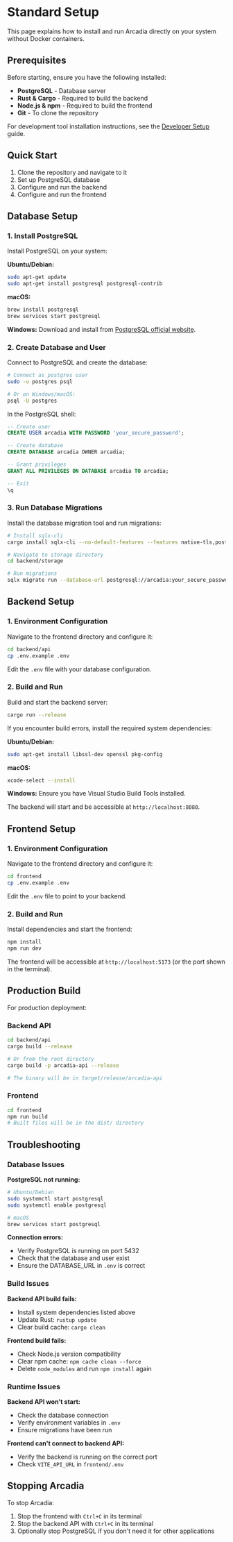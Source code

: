 # Standard Setup

This page explains how to install and run Arcadia directly on your system without Docker containers.

## Prerequisites

Before starting, ensure you have the following installed:

- **PostgreSQL** - Database server
- **Rust & Cargo** - Required to build the backend
- **Node.js & npm** - Required to build the frontend
- **Git** - To clone the repository

For development tool installation instructions, see the [Developer Setup](dev-setup.md) guide.

## Quick Start

1. Clone the repository and navigate to it
2. Set up PostgreSQL database
3. Configure and run the backend
4. Configure and run the frontend

## Database Setup

### 1. Install PostgreSQL

Install PostgreSQL on your system:

**Ubuntu/Debian:**
```bash
sudo apt-get update
sudo apt-get install postgresql postgresql-contrib
```

**macOS:**
```bash
brew install postgresql
brew services start postgresql
```

**Windows:**
Download and install from [PostgreSQL official website](https://www.postgresql.org/download/windows/).

### 2. Create Database and User

Connect to PostgreSQL and create the database:

```bash
# Connect as postgres user
sudo -u postgres psql

# Or on Windows/macOS:
psql -U postgres
```

In the PostgreSQL shell:
```sql
-- Create user
CREATE USER arcadia WITH PASSWORD 'your_secure_password';

-- Create database
CREATE DATABASE arcadia OWNER arcadia;

-- Grant privileges
GRANT ALL PRIVILEGES ON DATABASE arcadia TO arcadia;

-- Exit
\q
```

### 3. Run Database Migrations

Install the database migration tool and run migrations:

```bash
# Install sqlx-cli
cargo install sqlx-cli --no-default-features --features native-tls,postgres

# Navigate to storage directory
cd backend/storage

# Run migrations
sqlx migrate run --database-url postgresql://arcadia:your_secure_password@localhost:5432/arcadia
```

## Backend Setup

### 1. Environment Configuration

Navigate to the frontend directory and configure it:

```bash
cd backend/api
cp .env.example .env
```

Edit the `.env` file with your database configuration.

### 2. Build and Run

Build and start the backend server:

```bash
cargo run --release
```

If you encounter build errors, install the required system dependencies:

**Ubuntu/Debian:**
```bash
sudo apt-get install libssl-dev openssl pkg-config
```

**macOS:**
```bash
xcode-select --install
```

**Windows:**
Ensure you have Visual Studio Build Tools installed.

The backend will start and be accessible at `http://localhost:8080`.

## Frontend Setup

### 1. Environment Configuration

Navigate to the frontend directory and configure it:

```bash
cd frontend
cp .env.example .env
```

Edit the `.env` file to point to your backend.

### 2. Build and Run

Install dependencies and start the frontend:

```bash
npm install
npm run dev
```

The frontend will be accessible at `http://localhost:5173` (or the port shown in the terminal).

## Production Build

For production deployment:

### Backend API
```bash
cd backend/api
cargo build --release

# Or from the root directory
cargo build -p arcadia-api --release

# The binary will be in target/release/arcadia-api
```

### Frontend
```bash
cd frontend
npm run build
# Built files will be in the dist/ directory
```

## Troubleshooting

### Database Issues

**PostgreSQL not running:**
```bash
# Ubuntu/Debian
sudo systemctl start postgresql
sudo systemctl enable postgresql

# macOS
brew services start postgresql
```

**Connection errors:**
- Verify PostgreSQL is running on port 5432
- Check that the database and user exist
- Ensure the DATABASE_URL in `.env` is correct

### Build Issues

**Backend API build fails:**
- Install system dependencies listed above
- Update Rust: `rustup update`
- Clear build cache: `cargo clean`

**Frontend build fails:**
- Check Node.js version compatibility
- Clear npm cache: `npm cache clean --force`
- Delete `node_modules` and run `npm install` again

### Runtime Issues

**Backend API won't start:**
- Check the database connection
- Verify environment variables in `.env`
- Ensure migrations have been run

**Frontend can't connect to backend API:**
- Verify the backend is running on the correct port
- Check `VITE_API_URL` in `frontend/.env`

## Stopping Arcadia

To stop Arcadia:
1. Stop the frontend with `Ctrl+C` in its terminal
2. Stop the backend API with `Ctrl+C` in its terminal
3. Optionally stop PostgreSQL if you don't need it for other applications
